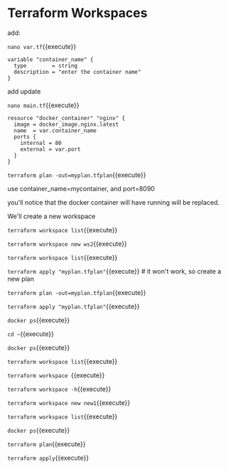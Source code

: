 # Terraform Workspaces

add:

`nano var.tf`{{execute}}

```
variable "container_name" {
  type        = string
  description = "enter the container name"
}
```

add update

`nano main.tf`{{execute}}

```
resource "docker_container" "nginx" {
  image = docker_image.nginx.latest
  name  = var.container_name
  ports {
    internal = 80
    external = var.port
  }
}
```



`terraform plan -out=myplan.tfplan`{{execute}}

use container_name=mycontainer,  and port=8090

you'll notice that the docker container will have running will be replaced.

We'll create a new workspace


`terraform workspace list`{{execute}}

`terraform workspace new ws2`{{execute}}

`terraform workspace list`{{execute}}

`terraform apply "myplan.tfplan"`{{execute}}   # it won't work, so create a new plan

`terraform plan -out=myplan.tfplan`{{execute}}

`terraform apply "myplan.tfplan"`{{execute}}

`docker ps`{{execute}}


`cd ~`{{execute}}

`docker ps`{{execute}}   

`terraform workspace list`{{execute}}   

`terraform workspace `{{execute}}   

`terraform workspace -h`{{execute}}   

`terraform workspace new new1`{{execute}}   

`terraform workspace list`{{execute}}   

`docker ps`{{execute}}   

`terraform plan`{{execute}}

`terraform apply`{{execute}}